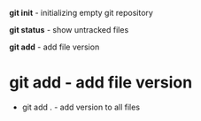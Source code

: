 **git init** - initializing empty git repository

**git status** - show untracked files

**git add** - add file version

# git add - add file version

- git add . - add version to all files